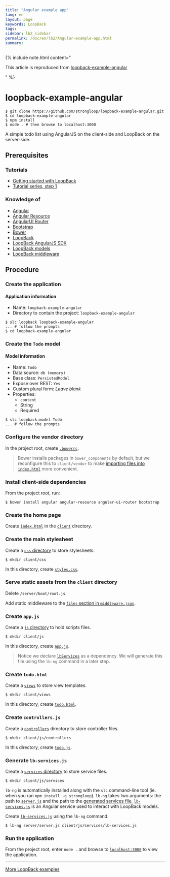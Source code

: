 ```yaml
---
title: "Angular example app"
lang: en
layout: page
keywords: LoopBack
tags:
sidebar: lb2_sidebar
permalink: /doc/en/lb2/Angular-example-app.html
summary:
---
```


{% include note.html content="

This article is reproduced from [loopback-example-angular](https://github.com/strongloop/loopback-example-angular)

" %}

# loopback-example-angular

```shell
$ git clone https://github.com/strongloop/loopback-example-angular.git
$ cd loopback-example-angular
$ npm install
$ node . # then browse to localhost:3000
```

A simple todo list using AngularJS on the client-side and LoopBack on the server-side.

## Prerequisites

### Tutorials

* [Getting started with LoopBack](https://github.com/strongloop/loopback-getting-started)
* [Tutorial series, step 1](https://github.com/strongloop/loopback-example#the-basics)

### Knowledge of

* [Angular](https://angularjs.org/)
* [Angular Resource](https://docs.angularjs.org/api/ngResource/service/$resource)
* [AngularUI Router](https://github.com/angular-ui/ui-router)
* [Bootstrap](http://getbootstrap.com/)
* [Bower](http://bower.io/)
* [LoopBack](http://loopback.io/)
* [LoopBack AngularJS SDK](http://docs.strongloop.com/display/LB/AngularJS+JavaScript+SDK)
* [LoopBack models](http://docs.strongloop.com/display/LB/Defining+models)
* [LoopBack middleware](/doc/en/lb2/Defining-middleware.html)

## Procedure

### Create the application

#### Application information

* Name: `loopback-example-angular`
* Directory to contain the project: `loopback-example-angular`

```shell
$ slc loopback loopback-example-angular
... # follow the prompts
$ cd loopback-example-angular
```

### Create the `Todo` model

#### Model information

* Name: `Todo`
* Data source: `db (memory)`
* Base class: `PersistedModel`
* Expose over REST: `Yes`
* Custom plural form: _Leave blank_
* Properties:
    * `content`
    * String
    * Required

```shell
$ slc loopback:model Todo
... # follow the prompts
```

### Configure the vendor directory

In the project root, create [`.bowerrc`](https://github.com/strongloop/loopback-example-angular/blob/master/.bowerrc).

> Bower installs packages in `bower_components` by default, but we reconfigure
> this to `client/vendor` to make [importing files into `index.html`](https://github.com/strongloop/loopback-example-angular/blob/master/client/index.html#L33-L37)
> more convenient.

### Install client-side dependencies

From the project root, run:

```shell
$ bower install angular angular-resource angular-ui-router bootstrap
```

### Create the home page

Create [`index.html`](https://github.com/strongloop/loopback-example-angular/blob/master/client/index.html) in the
[`client`](https://github.com/strongloop/loopback-example-angular/blob/master/client) directory.

### Create the main stylesheet

Create a [`css` directory](https://github.com/strongloop/loopback-example-angular/blob/master/client/css) to store stylesheets.

```shell
$ mkdir client/css
```

In this directory, create [`styles.css`](https://github.com/strongloop/loopback-example-angular/blob/master/client/css/styles.css).

### Serve static assets from the `client` directory

Delete `/server/boot/root.js`.

Add static middleware to the [`files` section in `middleware.json`](https://github.com/strongloop/loopback-example-angular/blob/master/server/middleware.json#L23-L27).

### Create `app.js`

Create a [`js` directory](https://github.com/strongloop/loopback-example-angular/blob/master/client/js) to hold scripts files.

```shell
$ mkdir client/js
```

In this directory, create [`app.js`](https://github.com/strongloop/loopback-example-angular/blob/master/client/js/app.js).

> Notice we declare [`lbServices`](https://github.com/strongloop/loopback-example-angular/blob/master/client/js/app.js#L3) as a dependency.
> We will generate this file using the `lb-ng` command in a later step.

### Create `todo.html`

Create a [`views`](https://github.com/strongloop/loopback-example-angular/blob/master/client/views) to store view templates.

```shell
$ mkdir client/views
```

In this directory, create [`todo.html`](https://github.com/strongloop/loopback-example-angular/blob/master/client/views/todo.html).

### Create `controllers.js`

Create a [`controllers`](https://github.com/strongloop/loopback-example-angular/blob/master/client/js/controllers) directory to store controller files.

```shell
$ mkdir client/js/controllers
```

In this directory, create [`todo.js`](https://github.com/strongloop/loopback-example-angular/blob/master/client/js/controllers/todo.js).

### Generate `lb-services.js`

Create a [`services` directory](https://github.com/strongloop/loopback-example-angular/blob/master/client/js/services) to store service files.

```shell
$ mkdir client/js/services
```

`lb-ng` is automatically installed along with the `slc` command-line tool (ie.
when you ran `npm install -g strongloop`). `lb-ng` takes two arguments: the
path to [`server.js`](https://github.com/strongloop/loopback-example-angular/blob/master/server/server.js) and the path
to the [generated services file](https://github.com/strongloop/loopback-example-angular/blob/master/client/js/services/lb-services.js).
[`lb-services.js`](https://github.com/strongloop/loopback-example-angular/blob/master/client/js/services/lb-services.js) is an Angular service
used to interact with LoopBack models.

Create [`lb-services.js`](https://github.com/strongloop/loopback-example-angular/blob/master/client/js/services/lb-services.js) using the `lb-ng`
command.

```shell
$ lb-ng server/server.js client/js/services/lb-services.js
```

### Run the application

From the project root, enter `node .` and browse to [`localhost:3000`](http://localhost:3000/) to view the application.

* * *

[More LoopBack examples](https://github.com/strongloop/loopback-example)
